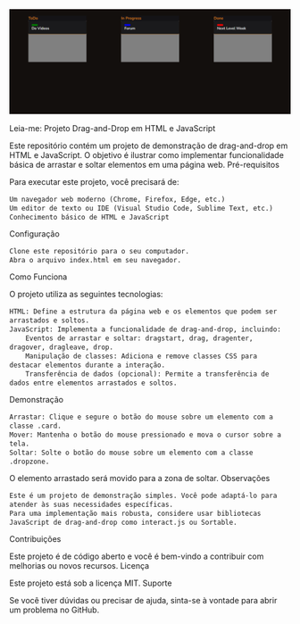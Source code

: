
<img src="/Sem título.png" alt="Drag and drop illustration">

Leia-me: Projeto Drag-and-Drop em HTML e JavaScript


Este repositório contém um projeto de demonstração de drag-and-drop em HTML e JavaScript. O objetivo é ilustrar como implementar funcionalidade básica de arrastar e soltar elementos em uma página web.
Pré-requisitos

Para executar este projeto, você precisará de:

    Um navegador web moderno (Chrome, Firefox, Edge, etc.)
    Um editor de texto ou IDE (Visual Studio Code, Sublime Text, etc.)
    Conhecimento básico de HTML e JavaScript

Configuração

    Clone este repositório para o seu computador.
    Abra o arquivo index.html em seu navegador.

Como Funciona

O projeto utiliza as seguintes tecnologias:

    HTML: Define a estrutura da página web e os elementos que podem ser arrastados e soltos.
    JavaScript: Implementa a funcionalidade de drag-and-drop, incluindo:
        Eventos de arrastar e soltar: dragstart, drag, dragenter, dragover, dragleave, drop.
        Manipulação de classes: Adiciona e remove classes CSS para destacar elementos durante a interação.
        Transferência de dados (opcional): Permite a transferência de dados entre elementos arrastados e soltos.

Demonstração

    Arrastar: Clique e segure o botão do mouse sobre um elemento com a classe .card.
    Mover: Mantenha o botão do mouse pressionado e mova o cursor sobre a tela.
    Soltar: Solte o botão do mouse sobre um elemento com a classe .dropzone.

O elemento arrastado será movido para a zona de soltar.
Observações

    Este é um projeto de demonstração simples. Você pode adaptá-lo para atender às suas necessidades específicas.
    Para uma implementação mais robusta, considere usar bibliotecas JavaScript de drag-and-drop como interact.js ou Sortable.

Contribuições

Este projeto é de código aberto e você é bem-vindo a contribuir com melhorias ou novos recursos.
Licença

Este projeto está sob a licença MIT.
Suporte

Se você tiver dúvidas ou precisar de ajuda, sinta-se à vontade para abrir um problema no GitHub.